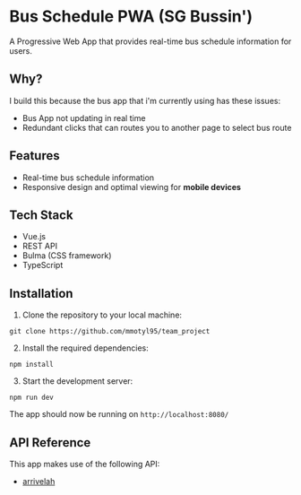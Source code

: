 # Bus Schedule PWA (SG Bussin')

A Progressive Web App that provides real-time bus schedule information for users.

## Why?

I build this because the bus app that i'm currently using has these issues:

- Bus App not updating in real time
- Redundant clicks that can routes you to another page to select bus route

## Features

- Real-time bus schedule information
- Responsive design and optimal viewing for **mobile devices**

## Tech Stack

- Vue.js
- REST API
- Bulma (CSS framework)
- TypeScript

## Installation

1. Clone the repository to your local machine:

```
git clone https://github.com/mmotyl95/team_project
```

2. Install the required dependencies:

```
npm install
```

3. Start the development server:

```
npm run dev
```

The app should now be running on `http://localhost:8080/`

## API Reference

This app makes use of the following API:

- [arrivelah](https://github.com/cheeaun/arrivelah)